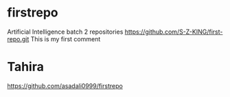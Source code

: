 # firstrepo
Artificial Intelligence batch 2 repositories
https://github.com/S-Z-KING/first-repo.git
This is my first comment


# Tahira 
https://github.com/asadali0999/firstrepo
